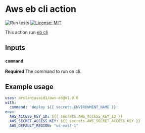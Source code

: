 # Aws eb cli action

![Run tests](https://github.com/arslanjavai1/actions-aws-eb/workflows/Run%20tests/badge.svg)
[![License: MIT](https://img.shields.io/badge/License-MIT-yellow.svg)](https://github.com/arslanjavaid1/actions-aws-eb/blob/master/LICENCE)

This action run [eb cli](https://docs.aws.amazon.com/elasticbeanstalk/latest/dg/eb-cli3.html)

## Inputs

### `command`

**Required** The command to run on cli.

## Example usage

```YAML
uses: arslanjavaid1/aws-eb@v1.0.0
with:
  command: 'deploy ${{ secrets.ENVIRONMENT_NAME }}'
env:
  AWS_ACCESS_KEY_ID: ${{ secrets.AWS_ACCESS_KEY_ID }}
  AWS_SECRET_ACCESS_KEY: ${{ secrets.AWS_SECRET_ACCESS_KEY }}
  AWS_DEFAULT_REGION: "us-east-1"
```

